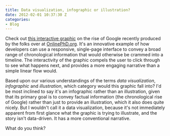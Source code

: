 ```yaml
---
title: Data visualization, infographic or illustration?
date: 2012-02-01 10:37:30 Z
categories:
- Blog
---
```


<p>Check out <a href="http://www.onlinephd.org/evolution-of-google/">this interactive graphic</a> on the rise of Google recently produced by the folks over at <a href="http://onlinephd.org">OnlinePhD.org</a>. It's an innovative example of how developers can use a responsive, single-page interface to convey a broad range of chronological information that would otherwise be crammed into a timeline. The interactivity of the graphic compels the user to click through to see what happens next, and provides a more engaging narrative than a simple linear flow would.</p>
<p>Based upon our various understandings of the terms <em>data visualization</em>, <em>infographic </em>and <em>illustration</em>, which category would this graphic fall into? I'd be most inclined to say it's an infographic rather than an illustration, given that its primary goal is to convey factual information (the chronological rise of Google) rather than just to provide an illustration, which it also does quite nicely. But I wouldn't call it a data visualization, because it's not immediately apparent from first glance what the graphic is trying to illustrate, and the story isn't data-driven. It has a more conventional narrative.</p>
<p>What do you think?</p>
